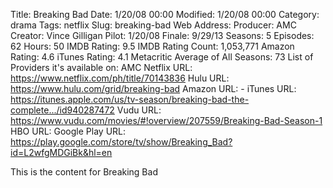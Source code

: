 Title: Breaking Bad
Date: 1/20/08 00:00
Modified: 1/20/08 00:00
Category: drama
Tags: netflix
Slug: breaking-bad
Web Address: 
Producer: AMC
Creator: Vince Gilligan
Pilot: 1/20/08
Finale: 9/29/13
Seasons: 5
Episodes: 62
Hours: 50
IMDB Rating: 9.5
IMDB Rating Count: 1,053,771
Amazon Rating: 4.6
iTunes Rating: 4.1
Metacritic Average of All Seasons: 73
List of Providers it's available on: AMC
Netflix URL: https://www.netflix.com/ph/title/70143836
Hulu URL: https://www.hulu.com/grid/breaking-bad
Amazon URL: -
iTunes URL: https://itunes.apple.com/us/tv-season/breaking-bad-the-complete.../id940287472
Vudu URL: https://www.vudu.com/movies/#!overview/207559/Breaking-Bad-Season-1
HBO URL: 
Google Play URL: https://play.google.com/store/tv/show/Breaking_Bad?id=L2wfgMDGiBk&hl=en



This is the content for Breaking Bad